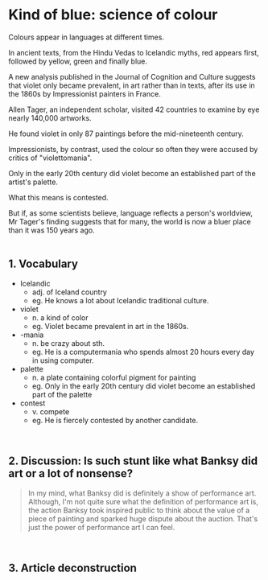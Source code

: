# Kind of blue: science of colour

Colours appear in languages at different times.
</br>

In ancient texts, from the Hindu Vedas to Icelandic myths, red appears first, followed by yellow, green and finally blue.
</br>

A new analysis published in the Journal of Cognition and Culture suggests that violet only became prevalent, in art rather than in texts, after its use in the 1860s by Impressionist painters in France.
</br>

Allen Tager, an independent scholar, visited 42 countries to examine by eye nearly 140,000 artworks.
</br>

He found violet in only 87 paintings before the mid-nineteenth century.
</br>

 Impressionists, by contrast, used the colour so often they were accused by critics of "violettomania".
 </br>
 
 Only in the early 20th century did violet become an established part of the artist's palette.
 </br>
 
 What this means is contested.
 </br>
 
 But if, as some scientists believe, language reflects a person's worldview, Mr Tager's finding suggests that for many, the world is now a bluer place than it was 150 years ago.
 </br></br>

## 1. Vocabulary

* Icelandic
	- adj. of Iceland country
	- eg. He knows a lot about Icelandic traditional culture.
*  violet
	- n. a kind of color
	- eg. Violet became prevalent in art in the 1860s.
* -mania
	- n. be crazy about sth.
	- eg. He is a computermania who spends almost 20 hours every day in using computer.
* palette
	- n. a plate containing colorful pigment for painting
	- eg. Only in the early 20th century did violet become an established part of the palette
* contest
	- v. compete
	- eg. He is fiercely contested by another candidate.
</br>

## 2. Discussion: Is such stunt like what Banksy did art or a lot of nonsense?

> In my mind, what Banksy did is definitely a show of performance art. Although, I'm not quite sure what the definition of performance art is, the action Banksy took inspired public to think about the value of a piece of painting and sparked huge dispute about the auction. That's just the power of performance art I can feel. 
</br>

## 3. Article deconstruction
